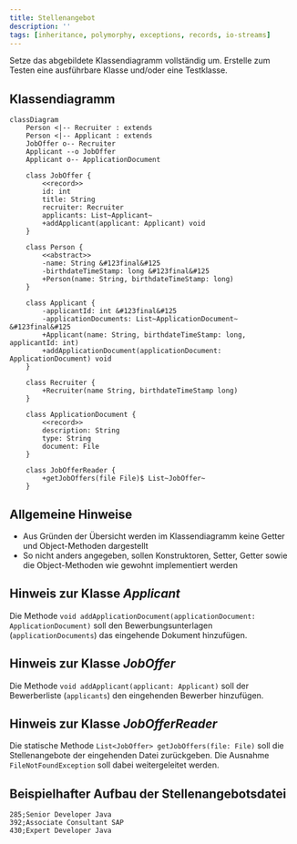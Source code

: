 ```yaml
---
title: Stellenangebot
description: ''
tags: [inheritance, polymorphy, exceptions, records, io-streams]
---
```


Setze das abgebildete Klassendiagramm vollständig um. Erstelle zum Testen eine
ausführbare Klasse und/oder eine Testklasse.

## Klassendiagramm

```mermaid
classDiagram
    Person <|-- Recruiter : extends
    Person <|-- Applicant : extends
    JobOffer o-- Recruiter
    Applicant --o JobOffer
    Applicant o-- ApplicationDocument

    class JobOffer {
        <<record>>
        id: int
        title: String
        recruiter: Recruiter
        applicants: List~Applicant~
        +addApplicant(applicant: Applicant) void
    }

    class Person {
        <<abstract>>
        -name: String &#123final&#125
        -birthdateTimeStamp: long &#123final&#125
        +Person(name: String, birthdateTimeStamp: long)
    }

    class Applicant {
        -applicantId: int &#123final&#125
        -applicationDocuments: List~ApplicationDocument~ &#123final&#125
        +Applicant(name: String, birthdateTimeStamp: long, applicantId: int)
        +addApplicationDocument(applicationDocument: ApplicationDocument) void
    }

    class Recruiter {
        +Recruiter(name String, birthdateTimeStamp long)
    }

    class ApplicationDocument {
        <<record>>
        description: String
        type: String
        document: File
    }

    class JobOfferReader {
        +getJobOffers(file File)$ List~JobOffer~
    }
```

## Allgemeine Hinweise

- Aus Gründen der Übersicht werden im Klassendiagramm keine Getter und
  Object-Methoden dargestellt
- So nicht anders angegeben, sollen Konstruktoren, Setter, Getter sowie die
  Object-Methoden wie gewohnt implementiert werden

## Hinweis zur Klasse _Applicant_

Die Methode
`void addApplicationDocument(applicationDocument: ApplicationDocument)` soll den
Bewerbungsunterlagen (`applicationDocuments`) das eingehende Dokument
hinzufügen.

## Hinweis zur Klasse _JobOffer_

Die Methode `void addApplicant(applicant: Applicant)` soll der Bewerberliste
(`applicants`) den eingehenden Bewerber hinzufügen.

## Hinweis zur Klasse _JobOfferReader_

Die statische Methode `List<JobOffer> getJobOffers(file: File)` soll die
Stellenangebote der eingehenden Datei zurückgeben. Die Ausnahme
`FileNotFoundException` soll dabei weitergeleitet werden.

## Beispielhafter Aufbau der Stellenangebotsdatei

```
285;Senior Developer Java
392;Associate Consultant SAP
430;Expert Developer Java
```
